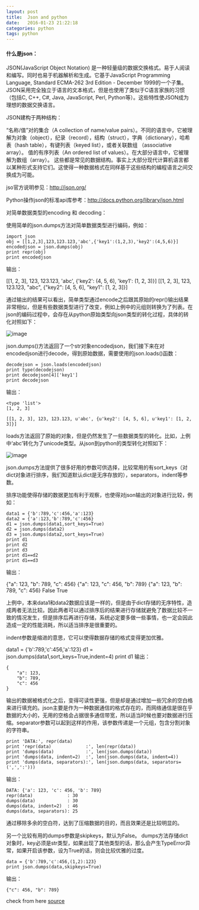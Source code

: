 ```yaml
---
layout: post
title:  Json and python
date:   2016-01-23 21:22:18
categories: python
tags: python
---
```


#### 什么是json：

JSON(JavaScript Object Notation) 是一种轻量级的数据交换格式。易于人阅读和编写。同时也易于机器解析和生成。它基于JavaScript Programming Language, Standard ECMA-262 3rd Edition - December 1999的一个子集。JSON采用完全独立于语言的文本格式，但是也使用了类似于C语言家族的习惯（包括C, C++, C#, Java, JavaScript, Perl, Python等）。这些特性使JSON成为理想的数据交换语言。

JSON建构于两种结构：

“名称/值”对的集合（A collection of name/value pairs）。不同的语言中，它被理解为对象（object），纪录（record），结构（struct），字典（dictionary），哈希表（hash table），有键列表（keyed list），或者关联数组 （associative array）。 
值的有序列表（An ordered list of values）。在大部分语言中，它被理解为数组（array）。 
这些都是常见的数据结构。事实上大部分现代计算机语言都以某种形式支持它们。这使得一种数据格式在同样基于这些结构的编程语言之间交换成为可能。

jso官方说明参见：http://json.org/

Python操作json的标准api库参考：http://docs.python.org/library/json.html

对简单数据类型的encoding 和 decoding：

使用简单的json.dumps方法对简单数据类型进行编码，例如：

    import json
    obj = [[1,2,3],123,123.123,'abc',{'key1':(1,2,3),'key2':(4,5,6)}]
    encodedjson = json.dumps(obj)
    print repr(obj)
    print encodedjson

输出：

[[1, 2, 3], 123, 123.123, 'abc', {'key2': (4, 5, 6), 'key1': (1, 2, 3)}] 
[[1, 2, 3], 123, 123.123, "abc", {"key2": [4, 5, 6], "key1": [1, 2, 3]}]

通过输出的结果可以看出，简单类型通过encode之后跟其原始的repr()输出结果非常相似，但是有些数据类型进行了改变，例如上例中的元组则转换为了列表。在json的编码过程中，会存在从python原始类型向json类型的转化过程，具体的转化对照如下：

![image](http://images.cnblogs.com/cnblogs_com/coser/201112/201112141621131652.png)

json.dumps()方法返回了一个str对象encodedjson，我们接下来在对encodedjson进行decode，得到原始数据，需要使用的json.loads()函数：

    decodejson = json.loads(encodedjson)
    print type(decodejson)
    print decodejson[4]['key1']
    print decodejson

输出：

    <type 'list'> 
    [1, 2, 3]
    
    [[1, 2, 3], 123, 123.123, u'abc', {u'key2': [4, 5, 6], u'key1': [1, 2, 3]}]

loads方法返回了原始的对象，但是仍然发生了一些数据类型的转化。比如，上例中‘abc’转化为了unicode类型。从json到python的类型转化对照如下：

![image](http://images.cnblogs.com/cnblogs_com/coser/201112/201112141621146178.png)

json.dumps方法提供了很多好用的参数可供选择，比较常用的有sort_keys（对dict对象进行排序，我们知道默认dict是无序存放的），separators，indent等参数。

排序功能使得存储的数据更加有利于观察，也使得对json输出的对象进行比较，例如：

    data1 = {'b':789,'c':456,'a':123}
    data2 = {'a':123,'b':789,'c':456}
    d1 = json.dumps(data1,sort_keys=True)
    d2 = json.dumps(data2)
    d3 = json.dumps(data2,sort_keys=True)
    print d1
    print d2
    print d3
    print d1==d2
    print d1==d3
输出：

{"a": 123, "b": 789, "c": 456} 
{"a": 123, "c": 456, "b": 789} 
{"a": 123, "b": 789, "c": 456} 
False 
True

上例中，本来data1和data2数据应该是一样的，但是由于dict存储的无序特性，造成两者无法比较。因此两者可以通过排序后的结果进行存储就避免了数据比较不一致的情况发生，但是排序后再进行存储，系统必定要多做一些事情，也一定会因此造成一定的性能消耗，所以适当排序是很重要的。

indent参数是缩进的意思，它可以使得数据存储的格式变得更加优雅。

data1 = {'b':789,'c':456,'a':123}
d1 = json.dumps(data1,sort_keys=True,indent=4)
print d1
输出：

    { 
        "a": 123, 
        "b": 789, 
        "c": 456 
    }

输出的数据被格式化之后，变得可读性更强，但是却是通过增加一些冗余的空白格来进行填充的。json主要是作为一种数据通信的格式存在的，而网络通信是很在乎数据的大小的，无用的空格会占据很多通信带宽，所以适当时候也要对数据进行压缩。separator参数可以起到这样的作用，该参数传递是一个元组，包含分割对象的字符串。

    print 'DATA:', repr(data)
    print 'repr(data)             :', len(repr(data))
    print 'dumps(data)            :', len(json.dumps(data))
    print 'dumps(data, indent=2)  :', len(json.dumps(data, indent=4))
    print 'dumps(data, separators):', len(json.dumps(data, separators=(',',':')))

输出：

    DATA: {'a': 123, 'c': 456, 'b': 789} 
    repr(data)             : 30 
    dumps(data)            : 30 
    dumps(data, indent=2)  : 46 
    dumps(data, separators): 25

通过移除多余的空白符，达到了压缩数据的目的，而且效果还是比较明显的。

另一个比较有用的dumps参数是skipkeys，默认为False。 dumps方法存储dict对象时，key必须是str类型，如果出现了其他类型的话，那么会产生TypeError异常，如果开启该参数，设为True的话，则会比较优雅的过度。

    data = {'b':789,'c':456,(1,2):123}
    print json.dumps(data,skipkeys=True)

输出：

    {"c": 456, "b": 789}

check from here [source](http://www.cnblogs.com/coser/archive/2011/12/14/2287739.html)
